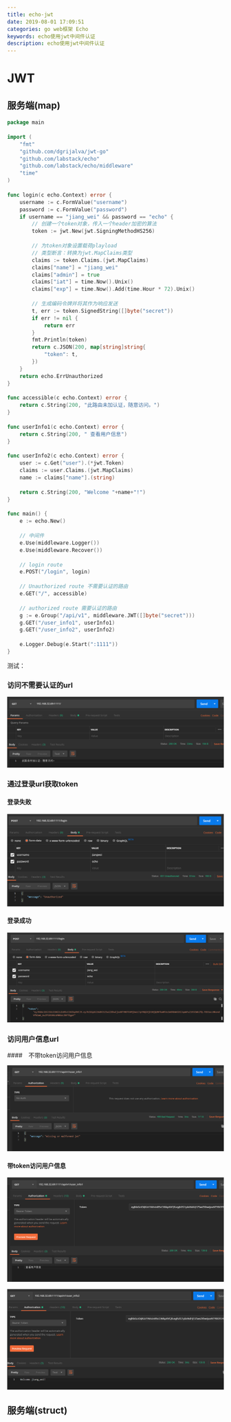 ```yaml
---
title: echo-jwt
date: 2019-08-01 17:09:51
categories: go web框架 Echo
keywords: echo使用jwt中间件认证
description: echo使用jwt中间件认证
---
```


# JWT

## 服务端(map)

```go
package main

import (
	"fmt"
	"github.com/dgrijalva/jwt-go"
	"github.com/labstack/echo"
	"github.com/labstack/echo/middleware"
	"time"
)

func login(c echo.Context) error {
	username := c.FormValue("username")
	password := c.FormValue("password")
	if username == "jiang_wei" && password == "echo" {
		// 创建一个token对象，传入一个header加密的算法
		token := jwt.New(jwt.SigningMethodHS256)

		// 为token对象设置载荷playload
		// 类型断言：转换为jwt.MapClaims类型
		claims := token.Claims.(jwt.MapClaims)
		claims["name"] = "jiang_wei"
		claims["admin"] = true
		claims["iat"] = time.Now().Unix()
		claims["exp"] = time.Now().Add(time.Hour * 72).Unix()

		// 生成编码令牌并将其作为响应发送
		t, err := token.SignedString([]byte("secret"))
		if err != nil {
			return err
		}
		fmt.Println(token)
		return c.JSON(200, map[string]string{
			"token": t,
		})
	}
	return echo.ErrUnauthorized
}

func accessible(c echo.Context) error {
	return c.String(200, "此路由未加认证，随意访问。")
}

func userInfo1(c echo.Context) error {
	return c.String(200, " 查看用户信息")
}

func userInfo2(c echo.Context) error {
	user := c.Get("user").(*jwt.Token)
	claims := user.Claims.(jwt.MapClaims)
	name := claims["name"].(string)

	return c.String(200, "Welcome "+name+"!")
}

func main() {
	e := echo.New()

	// 中间件
	e.Use(middleware.Logger())
	e.Use(middleware.Recover())

	// login route
	e.POST("/login", login)

	// Unauthorized route 不需要认证的路由
	e.GET("/", accessible)

	// authorized route 需要认证的路由
	g := e.Group("/api/v1", middleware.JWT([]byte("secret")))
	g.GET("/user_info1", userInfo1)
	g.GET("/user_info2", userInfo2)

	e.Logger.Debug(e.Start(":1111"))
}

```

测试：

### 访问不需要认证的url

![](/uploads/echo/5.png)

### 通过登录url获取token

#### 登录失败

![](/uploads/echo/6.png)

#### 登录成功

![](/uploads/echo/7.png)

### 访问用户信息url

####　不带token访问用户信息

![](/uploads/echo/8.png)

#### 带token访问用户信息

![](/uploads/echo/9.png)

![](/uploads/echo/10.png)

## 服务端(struct)

